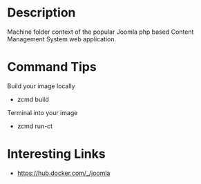 # Description
Machine folder context of the popular Joomla php based Content Management System web application.

# Command Tips
Build your image locally
* zcmd build

Terminal into your image
* zcmd run-ct

# Interesting Links
* https://hub.docker.com/_/joomla
